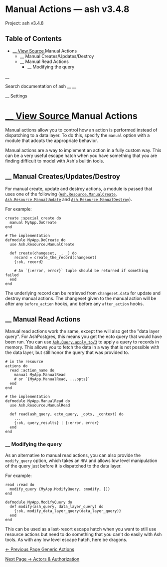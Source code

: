 # Manual Actions — ash v3.4.8

Project: ash v3.4.8

## Table of Contents

- [ __ View Source ](external_link) Manual Actions
  - __ Manual Creates/Updates/Destroy
  - __ Manual Read Actions
    - __ Modifying the query

__

Search documentation of ash __ __

__ Settings

#  [ __ View Source ](external_link) Manual Actions

Manual actions allow you to control how an action is performed instead of dispatching to a data layer. To do this, specify the `manual` option with a module that adopts the appropriate behavior.

Manual actions are a way to implement an action in a fully custom way. This can be a very useful escape hatch when you have something that you are finding difficult to model with Ash's builtin tools.

##  __ Manual Creates/Updates/Destroy

For manual create, update and destroy actions, a module is passed that uses one of the following ([`Ash.Resource.ManualCreate`](external_link), [`Ash.Resource.ManualUpdate`](external_link) and [`Ash.Resource.ManualDestroy`](external_link)).

For example:
    
    
    create :special_create do
      manual MyApp.DoCreate
    end
    
    # The implementation
    defmodule MyApp.DoCreate do
      use Ash.Resource.ManualCreate
    
      def create(changeset, _, _) do
        record = create_the_record(changeset)
        {:ok, record}
    
        # An `{:error, error}` tuple should be returned if something failed
      end
    end

The underlying record can be retrieved from `changeset.data` for update and destroy manual actions. The changeset given to the manual action will be after any `before_action` hooks, and before any `after_action` hooks.

##  __ Manual Read Actions

Manual read actions work the same, except the will also get the "data layer query". For AshPostgres, this means you get the ecto query that would have been run. You can use [`Ash.Query.apply_to/3`](external_link) to apply a query to records in memory. This allows you to fetch the data in a way that is not possible with the data layer, but still honor the query that was provided to.
    
    
    # in the resource
    actions do
      read :action_name do
        manual MyApp.ManualRead
        # or `{MyApp.ManualRead, ...opts}`
      end
    end
    
    # the implementation
    defmodule MyApp.ManualRead do
      use Ash.Resource.ManualRead
    
      def read(ash_query, ecto_query, _opts, _context) do
        ...
        {:ok, query_results} | {:error, error}
      end
    end

###  __ Modifying the query

As an alternative to manual read actions, you can also provide the `modify_query` option, which takes an `MFA` and allows low level manipulation of the query just before it is dispatched to the data layer.

For example:
    
    
    read :read do
      modify_query {MyApp.ModifyQuery, :modify, []}
    end
    
    defmodule MyApp.ModifyQuery do
      def modify(ash_query, data_layer_query) do
        {:ok, modify_data_layer_query(data_layer_query)}
      end
    end

This can be used as a last-resort escape hatch when you want to still use resource actions but need to do something that you can't do easily with Ash tools. As with any low level escape hatch, here be dragons.

[ ← Previous Page  Generic Actions  ](external_link)

[ Next Page →  Actors & Authorization  ](external_link)
